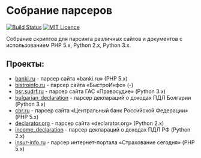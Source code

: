 # Собрание парсеров

[![Build Status](https://travis-ci.org/dmryutov/parsers-test.svg?branch=master)](https://travis-ci.org/dmryutov/parsers-test)
[![MIT Licence](https://badges.frapsoft.com/os/mit/mit.svg?v=103)](https://opensource.org/licenses/mit-license.php)

Собрание скриптов для парсинга различных сайтов и документов с использованием PHP 5.x, Python 2.x, Python 3.x.

## Проекты:
- [banki.ru](banki.ru) - парсер сайта «banki.ru» (PHP 5.x)
- [bistroinfo.ru](bistroinfo.ru) - парсер сайта «БыстроИнфо» (-)
- [bsr.sudrf.ru](bsr.sudrf.ru) - парсер сайта ГАС «Правосудие» (Python 3.x)
- [bulgarian_declaration](bulgarian_declaration) - парсер деклараций о доходах ПДЛ Болгарии (Python 3.x)
- [cbr.ru](cbr.ru) - парсер сайта «Центральный банк Российской Федерации» (PHP 5.x)
- [declarator.org](declarator.org) - парсер сайта «declarator.org» (Python 2.x)
- [income_declaration](income_declaration) - парсер деклараций о доходах ПДЛ РФ (Python 2.x)
- [insur-info.ru](insur-info.ru) - парсер интернет-портала «Страхование сегодня» (PHP 5.x)